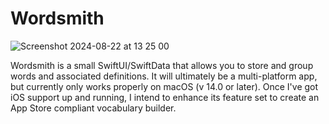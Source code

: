 # Wordsmith
![Screenshot 2024-08-22 at 13 25 00](https://github.com/user-attachments/assets/e9bc10eb-fb3f-413f-8d2f-2425053bda07)

Wordsmith is a small SwiftUI/SwiftData that allows you to store and group words and associated 
definitions. It will ultimately be a multi-platform app, but currently only works properly on macOS (v 14.0 or later). 
Once I've got iOS support up and running, I intend to enhance its feature set to create an App Store compliant 
vocabulary builder.
